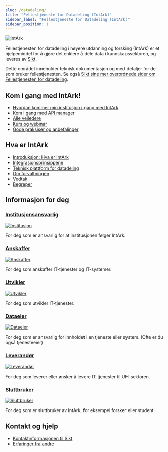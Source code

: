 ```yaml
---
slug: /datadeling/
title: "Fellestjeneste for Datadeling (IntArk)"
sidebar_label: "Fellestjeneste for Datadeling (IntArk)"
sidebar_position: 1
---
```


![IntArk](/datadeling/img/logo.png)

Fellestjenesten for datadeling i høyere utdanning og forsking (IntArk) er et
hjelpemiddel for å gjøre det enklere å dele data i kunnskapssektoren, og
leveres av [Sikt](https://sikt.no/).

Dette området inneholder teknisk dokumentasjon og med detaljer for de som
bruker fellestjenesten. Se også [Sikt sine mer overordnede sider om
Fellestjenesten for datadeling](https://www.uninett.no/Intark).

## Kom i gang med IntArk!

- [Hvordan kommer min institusjon i gang med IntArk](/docs/datadeling/veiledere/innforing)
- [Kom i gang med API manager](/docs/datadeling/teknisk-plattform/oversikt)
- [Alle veiledere](/docs/datadeling/veiledere)
- [Kurs og webinar](/docs/datadeling/kurs/)
- [Gode praksiser og anbefalinger](/docs/datadeling/god-praksis)

## Hva er IntArk

- [Introduksjon: Hva er IntArk](/docs/datadeling/hva-er/)
- [Integrasjonsprinsippene](/docs/datadeling/prinsippene)
- [Teknisk plattform for datadeling](/docs/datadeling/teknisk-plattform)
- [Om forvaltningen](/docs/datadeling/forvaltning)
- [Vedtak](/docs/datadeling/vedtak)
- [Begreper](/docs/datadeling/begreper)

## Informasjon for deg

### [Institusjonsansvarlig](/docs/datadeling/malgrupper/institusjonsansvarlig/)

[![Institusjon](/datadeling/img/illustrasjon-institusjonseier.png)](/docs/datadeling/malgrupper/institusjonsansvarlig/)

For deg som er ansvarlig for at institusjonen følger IntArk.

### [Anskaffer](/docs/datadeling/malgrupper/anskaffer/)

[![Anskaffer](/datadeling/img/illustrasjon-anskaffer.png)](/docs/datadeling/malgrupper/anskaffer/)

For deg som anskaffer IT-tjenester og IT-systemer.

### [Utvikler](/docs/datadeling/malgrupper/utvikler/)

[![Utvikler](/datadeling/img/illustrasjon-utvikler.png)](/docs/datadeling/malgrupper/utvikler/)

For deg som utvikler IT-tjenester.

### [Dataeier](/docs/datadeling/malgrupper/dataeier/)

[![Dataeier](/datadeling/img/illustrasjon-dataeier.png)](/docs/datadeling/malgrupper/dataeier/)

For deg som er ansvarlig for innholdet i en tjeneste eller system. (Ofte er du også tjenesteeier)

### [Leverandør](/docs/datadeling/malgrupper/leverandor/)

[![Leverandør](/datadeling/img/illustrasjon-ekstern.png)](/docs/datadeling/malgrupper/leverandor/)

For deg som leverer eller ønsker å levere IT-tjenester til UH-sektoren.

### [Sluttbruker](/docs/datadeling/malgrupper/sluttbruker/)

[![Sluttbruker](/datadeling/img/illustrasjon-sluttbruker.png)](/docs/datadeling/malgrupper/sluttbruker/)

For deg som er sluttbruker av IntArk, for eksempel forsker eller student.

## Kontakt og hjelp

- [Kontaktinformasjonen til Sikt](https://sikt.no/kontakt-oss)
- [Erfaringer fra andre](/docs/datadeling/erfaringer/)
